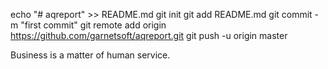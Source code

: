 echo "# aqreport" >> README.md
git init
git add README.md
git commit -m "first commit"
git remote add origin https://github.com/garnetsoft/aqreport.git
git push -u origin master

Business is a matter of human service.
